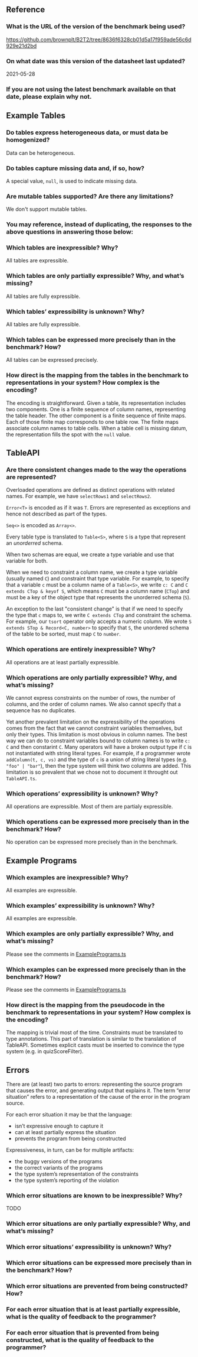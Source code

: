 ## Reference

### What is the URL of the version of the benchmark being used?

https://github.com/brownplt/B2T2/tree/8636f6328cb01d5a17f959ade56c6d929e21d2bd

### On what date was this version of the datasheet last updated?

2021-05-28

### If you are not using the latest benchmark available on that date, please explain why not.

## Example Tables

### Do tables express heterogeneous data, or must data be homogenized?

Data can be heterogeneous.

### Do tables capture missing data and, if so, how?

A special value, `null`, is used to indicate missing data.

### Are mutable tables supported? Are there any limitations?

We don't support mutable tables.

### You may reference, instead of duplicating, the responses to the above questions in answering those below:

### Which tables are inexpressible? Why?

All tables are expressible.

### Which tables are only partially expressible? Why, and what’s missing?

All tables are fully expressible.

### Which tables’ expressibility is unknown? Why?

All tables are fully expressible.

### Which tables can be expressed more precisely than in the benchmark? How?

All tables can be expressed precisely.

### How direct is the mapping from the tables in the benchmark to representations in your system? How complex is the encoding?

The encoding is straightforward. Given a table, its representation includes two components. One is a finite sequence of column names, representing the table header. The other component is a finite sequence of finite maps. Each of those finite map corresponds to one table row. The finite maps associate column names to table cells. When a table cell is missing datum, the representation fills the spot with the `null` value.

## TableAPI

### Are there consistent changes made to the way the operations are represented?

Overloaded operations are defined as distinct operations with related names. For example, we have `selectRows1` and `selectRows2`.

`Error<T>` is encoded as if it was `T`. Errors are represented as exceptions and hence not described as part of the types.

`Seq<>` is encoded as `Array<>`.

Every table type is translated to `Table<S>`, where `S` is a type that represent an _unorderred_ schema.

When two schemas are equal, we create a type variable and use that variable for both.

When we need to constraint a column name, we create a type variable (usually named `C`) and constraint that type variable. For example, to specify that a variable `c` must be a column name of a `Table<S>`, we write `c: C` and `C extends CTop & keyof S`, which means `C` must be a column name (`CTop`) and must be a key of the object type that represents the unorderred schema (`S`). 

An exception to the last "consistent change" is that if we need to specify the type that `c` maps to, we write `C extends CTop` and constraint the schema. For example, our `tsort` operator only accepts a numeric column. We wrote `S extends STop & Record<C, number>` to specify that `S`, the unordered schema of the table to be sorted, must map `C` to `number`.

### Which operations are entirely inexpressible? Why?

All operations are at least partially expressible.

### Which operations are only partially expressible? Why, and what’s missing?

We cannot express constraints on the number of rows, the number of columns, and the order of column names. We also cannot specify that a sequence has no duplicates.

Yet another prevalent limitation on the expressibility of the operations comes from the fact that we cannot constraint variables themselves, but only their types. This limitation is most obvious in column names. The best way we can do to constraint variables bound to column names is to write `c: C` and then constarint `C`. Many operators will have a broken output type if `C` is not instantiated with string literal types. For example, if a programmer wrote `addColumn(t, c, vs)` and the type of `c` is a union of string literal types (e.g. `"foo" | "bar"`), then the type system will think two columns are added. This limitation is so prevalent that we chose not to document it throught out `TableAPI.ts`.

### Which operations’ expressibility is unknown? Why?

All operations are expressible. Most of them are partialy expressible.

### Which operations can be expressed more precisely than in the benchmark? How?

No operation can be expressed more precisely than in the benchmark.

## Example Programs

### Which examples are inexpressible? Why?

All examples are expressible.

### Which examples’ expressibility is unknown? Why?

All examples are expressible.

### Which examples are only partially expressible? Why, and what’s missing?

Please see the comments in [ExamplePrograms.ts](ExamplePrograms.ts)

### Which examples can be expressed more precisely than in the benchmark? How?

Please see the comments in [ExamplePrograms.ts](ExamplePrograms.ts)

### How direct is the mapping from the pseudocode in the benchmark to representations in your system? How complex is the encoding?

The mapping is trivial most of the time. Constraints must be translated to type annotations. This part of translation is similar to the translation of TableAPI. Sometimes explicit casts must be inserted to convince the type
system (e.g. in quizScoreFilter).

## Errors

There are (at least) two parts to errors: representing the source program that causes the error, and generating output that explains it. The term “error situation” refers to a representation of the cause of the error in the program source.

For each error situation it may be that the language:

- isn’t expressive enough to capture it
- can at least partially express the situation
- prevents the program from being constructed

Expressiveness, in turn, can be for multiple artifacts:

* the buggy versions of the programs
* the correct variants of the programs
* the type system’s representation of the constraints
* the type system’s reporting of the violation

### Which error situations are known to be inexpressible? Why?

TODO

### Which error situations are only partially expressible? Why, and what’s missing?

### Which error situations’ expressibility is unknown? Why?

### Which error situations can be expressed more precisely than in the benchmark? How?

### Which error situations are prevented from being constructed? How?

### For each error situation that is at least partially expressible, what is the quality of feedback to the programmer?

### For each error situation that is prevented from being constructed, what is the quality of feedback to the programmer?
